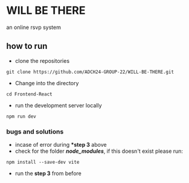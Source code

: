 # WILL BE THERE

an online rsvp system

## how to run

- clone the repositories

```
git clone https://github.com/ADCH24-GROUP-22/WILL-BE-THERE.git
```

- Change into the directory

```
cd Frontend-React
```

- run the development server locally

```
npm run dev
```

### bugs and solutions

- incase of error during **\*step 3** above
- check for the folder **_node_modules_**, if this doesn't exist please run:

```
npm install --save-dev vite
```

- run the **step 3** from before
